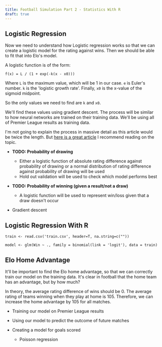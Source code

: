 ```yaml
---
title: Football Simulation Part 2 - Statistics With R
draft: true
---
```


## Logistic Regression

Now we need to understand how Logistic regression works so that we can create a
logistic model for the rating against wins. Then we should be able to fit that
into Elo's model.

A logistic function is of the form:

```
f(x) = L / (1 + exp(-k(x - x0)))
```

Where `L` is the maximum value, which will be 1 in our case. `e` is Euler's
number. `k` is the 'logistic growth rate'. Finally, `x0` is the x-value of the
sigmoid midpoint.

So the only values we need to find are `k` and `x0`.

We'll find these values using gradient descent. The process will be similar to
how neural networks are trained on their training data. We'll be using all of
Premier League results as training data.

I'm not going to explain the process in massive detail as this article would be
twice the length. But [here is a great
article](http://ucanalytics.com/blogs/gradient-descent-logistic-regression-simplified-step-step-visual-guide/)
I recommend reading on the topic.

- **TODO: Probability of drawing**
    - Either a logistic function of absolute rating difference against
      probability of drawing or a normal distribution of rating difference
      against probability of drawing will be used
    - Hold out validation will be used to check which model performs best

- **TODO: Probability of winning (given a result/not a draw)**
    - A logistic function will be used to represent win/loss given that a draw
      doesn't occur

- Gradient descent

## Logistic Regression With R

```
train <- read.csv('train.csv', header=T, na.string=c(""))

model <- glm(Win ~ ., family = binomial(link = 'logit'), data = train)
```

## Elo Home Advantage

It'll be important to find the Elo home advantage, so that we can correctly
train our model on the training data. It's clear in football that the home team
has an advantage, but by how much?

In theory, the average rating difference of wins should be 0. The average rating
of teams winning when they play at home is 105. Therefore, we can increase the
home advantage by 105 for all matches.

- Training our model on Premier League results
- Using our model to predict the outcome of future matches

- Creating a model for goals scored
    - Poisson regression
